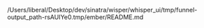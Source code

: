 /Users/liberal/Desktop/dev/sinatra/wisper/whisper_ui/tmp/funnel-output_path-rsAUIYe0.tmp/ember/README.md